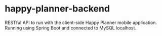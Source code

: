 # happy-planner-backend
RESTful API to run with the client-side Happy Planner mobile application. Running using Spring Boot and connected to MySQL localhost.
